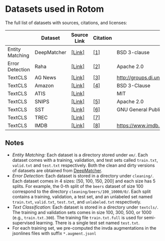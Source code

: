 # Datasets used in Rotom

The full list of datasets with sources, citations, and licenses:

|                 | Dataset     | Source Link                                                                            | Citation                                                         | License                                                          |
|-----------------|-------------|----------------------------------------------------------------------------------------|------------------------------------------------------------------|------------------------------------------------------------------|
| Entity Matching | DeepMatcher | [[Link]](https://github.com/anhaidgroup/deepmatcher)                                             | [[1]](http://pages.cs.wisc.edu/~anhai/papers1/deepmatcher-sigmod18.pdf) | BSD 3-clause                                                     |
| Error Detection | Raha        | [[Link]](https://github.com/BigDaMa/raha)                                                        | [[2]](http://raulcastrofernandez.com/papers/raha.pdf)                   | Apache 2.0                                                       |
| TextCLS         | AG News     | [[Link]](https://huggingface.co/datasets/ag_news)                                                | [[3]](https://dl.acm.org/doi/abs/10.1145/1060745.1060764)               | http://groups.di.unipi.it/~gulli/AG_corpus_of_news_articles.html |
|  TextCLS               | Amazon      | [[Link]](https://github.com/zhangxiangxiao/Crepe)                                                | [[4]](https://arxiv.org/abs/1509.01626)                                 | BSD 3-Clause                                                     |
|  TextCLS               | ATIS        | [[Link]](https://github.com/microsoft/CNTK/tree/master/Examples/LanguageUnderstanding/ATIS/Data) |                                                                  | MIT                                                              |
|  TextCLS               | SNIPS       | [[Link]](https://github.com/snipsco/snips-nlu)                                                   | [[5]](https://arxiv.org/pdf/1805.10190.pdf)                             | Apache 2.0                                                       |
| TextCLS                | SST         | [[Link]](https://nlp.stanford.edu/sentiment/index.html)                                          | [[6]](https://www.aclweb.org/anthology/D13-1170/)                       | GNU General Public License                                       |
| TextCLS                | TREC        | [[Link]](https://cogcomp.seas.upenn.edu/Data/QA/QC/)                                             | [[7]](https://www.aclweb.org/anthology/C02-1150.pdf)                    |                                                                  |
| TextCLS                | IMDB        | [[Link]](http://ai.stanford.edu/~amaas/data/sentiment/)                                          | [[8]](http://ai.stanford.edu/~amaas/papers/wvSent_acl2011.pdf)          | https://www.imdb.com/conditions                                  |

## Notes

* *Entity Matching:* Each dataset is a directory stored under ``em/``. Each dataset comes with a training, validation, and test sets called ``train.txt``, ``valid.txt`` and ``test.txt`` respectively. Both the clean and dirty versions of datasets are obtained from [DeepMatcher](https://github.com/anhaidgroup/deepmatcher).
* *Error Detection:* Each dataset is stored in a directory under ``cleaning/``. Each dataset comes in 4 sizes: [50, 100, 150, 200] and each size has 5 splits. For example, the 0-th split of the ``beers`` dataset of size 100 correspond to the directory ``cleaning/beers/100_10000/0/``. Each split contains a training, validation, a test set, and an unlabeled set named ``train.txt``, ``valid.txt``, ``test.txt``, and ``unlabeled.txt`` respectively.
* *Text Classification:* Each dataset is stored in a directory under ``textcls/``. The training and validation sets comes in size 100, 300, 500, or 1000 (e.g., ``train.txt.300``). The training file ``train.txt.full`` is used for semi-supervised learning. There is a single test set named ``test.txt``. 
* For each training set, we pre-computed the invda augmentations in the jsonlines files with suffix ``*.augment.jsonl``
